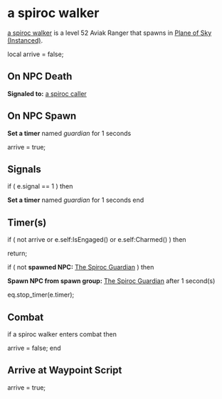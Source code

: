 # a spiroc walker



[a spiroc walker](/npc/71014) is a level 52 Aviak Ranger that spawns in [Plane of Sky (Instanced)](/zone/1071).

local arrive = false;



## On NPC Death

**Signaled to:**  [a spiroc caller](/npc/71015)


## On NPC Spawn

**Set a timer** named *guardian* for 1 seconds

arrive = true;


## Signals

if ( e.signal == 1 ) then


**Set a timer** named *guardian* for 1 seconds
end



## Timer(s)

if ( not arrive or e.self:IsEngaged() or e.self:Charmed() ) then


return;



if ( not **spawned NPC:**  [The Spiroc Guardian](/npc/71013) ) then 


**Spawn NPC from spawn group:** [The Spiroc Guardian](/npc/364319) after 1 second(s)

eq.stop_timer(e.timer);


## Combat

if  a spiroc walker enters combat  then


arrive = false;
end



## Arrive at Waypoint Script

arrive = true;